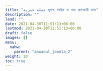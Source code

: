 ```yaml
---
title: "جملة خبرية জুমলা খবরিয়া বা খবর প্রদানকারী বাক্য"
description: ""
lead: ""
date: 2021-04-30T11:51:13+06:00
lastmod: 2021-04-30T11:51:13+06:00
draft: false
images: []
menu: 
  nahw:
    parent: "anwanul_joomla_2"
weight: 10
toc: true
---
```



